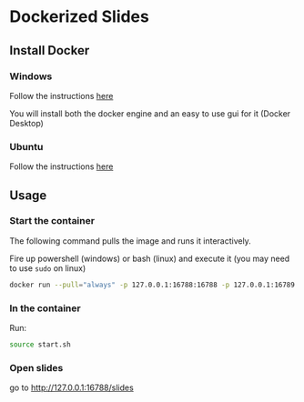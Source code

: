 # Dockerized Slides

## Install Docker

### Windows

Follow the instructions [here](https://docs.docker.com/desktop/windows/install/)

You will install both the docker engine and an easy to use gui for it (Docker Desktop)

### Ubuntu

Follow the instructions [here](https://docs.docker.com/engine/install/ubuntu/)

## Usage

### Start the container

The following command pulls the image and runs it interactively.

Fire up powershell (windows) or bash (linux) and execute it (you may need to use `sudo` on linux)

```bash
docker run --pull="always" -p 127.0.0.1:16788:16788 -p 127.0.0.1:16789:16789 -it twyair/safot-revealjs:latest bash
```

### In the container

Run:

```bash
source start.sh
```

### Open slides

go to <http://127.0.0.1:16788/slides>
